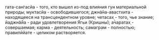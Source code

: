 гата-сан̇гасйа - того, кто вышел из-под влияния гун материальной природы; муктасйа - освободившегося; джн̃а̄на-авастхита - находящееся на трансцендентном уровне; четасах̣ - того, чье знание; йаджн̃а̄йа - ради удовлетворения Ягьи (Кришны); а̄чаратах̣ - совершаемая; карма - деятельность; самаграм - полностью; правилӣйате - целиком растворяется.